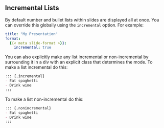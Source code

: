## Incremental Lists

By default number and bullet lists within slides are displayed all at once. You can override this globally using the `incremental` option. For example:

```{.yaml code-preview="/docs/presentations/revealjs/examples/incremental-lists-1.qmd"}
title: "My Presentation"
format:
  {{< meta slide-format >}}:
    incremental: true   
```

You can also explicitly make any list incremental or non-incremental by surrounding it in a div with an explicit class that determines the mode. To make a list incremental do this:

```{.markdown code-preview="/docs/presentations/revealjs/examples/incremental-lists-2.qmd"}
::: {.incremental}
- Eat spaghetti
- Drink wine
:::
```

To make a list non-incremental do this:

```{.markdown code-preview="/docs/presentations/revealjs/examples/incremental-lists-3.qmd"}
::: {.nonincremental}
- Eat spaghetti
- Drink wine
:::
```
